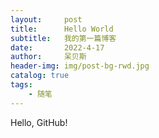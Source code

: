 ```yaml
---
layout:     post
title:      Hello World
subtitle:   我的第一篇博客
date:       2022-4-17
author:     呆贝斯
header-img: img/post-bg-rwd.jpg
catalog: true
tags:
    - 随笔
---
```

Hello, GitHub!